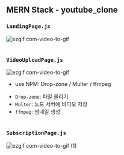 ## MERN Stack - youtube_clone

### `LandingPage.js` 
![ezgif com-video-to-gif](https://user-images.githubusercontent.com/45006553/80176161-a69cc480-8632-11ea-8fdc-0df8558e4868.gif)
# 

### `VideoUploadPage.js`
![ezgif com-video-to-gif](https://user-images.githubusercontent.com/45006553/80176867-e9f83280-8634-11ea-804b-8cbfbae3e10d.gif)

* use NPM: Drop-zone / Multer / ffmpeg
- `Drop-zone`: 파일 올리기
- `Multer`: 노드 서버에 비디오 저장
- `ffmpeg`: 썸네일 생성

#

### `SubscriptionPage.js`
![ezgif com-video-to-gif (1)](https://user-images.githubusercontent.com/45006553/80177383-8bcc4f00-8636-11ea-9eca-2437447b9e73.gif)
